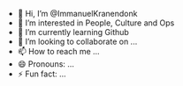 - 👋 Hi, I’m @ImmanuelKranendonk
- 👀 I’m interested in People, Culture and Ops
- 🌱 I’m currently learning Github
- 💞️ I’m looking to collaborate on ...
- 📫 How to reach me ...
- 😄 Pronouns: ...
- ⚡ Fun fact: ...

<!---
ImmanuelKranendonk/ImmanuelKranendonk is a ✨ special ✨ repository because its `README.md` (this file) appears on your GitHub profile.
You can click the Preview link to take a look at your changes.
--->
